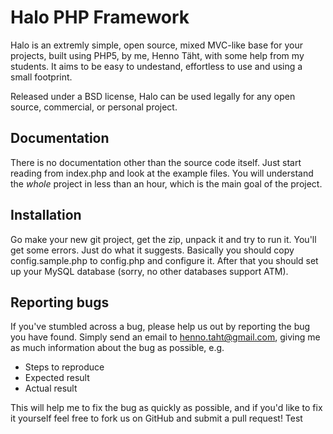 Halo PHP Framework
===

Halo is an extremly simple, open source, mixed MVC-like base for your projects, built using PHP5, by me, Henno Täht, with some help from my students. 
It aims to be easy to undestand, effortless to use and using a small footprint.

Released under a BSD license, Halo can be used legally for any open source, commercial, or personal project.

Documentation
------

There is no documentation other than the source code itself. Just start reading from index.php and look at the example files. You will understand the *whole* project in less than an hour, which is the main goal of the project.


Installation
------

Go make your new git project, get the zip, unpack it and try to run it. You'll get some errors. Just do what it suggests. Basically you should copy config.sample.php to config.php and configure it. After that you should set up your MySQL database (sorry, no other databases support ATM).

Reporting bugs
------

If you've stumbled across a bug, please help us out by reporting the bug you have found. Simply send an email to henno.taht@gmail.com, giving me as much information about the bug as possible, e.g.

- Steps to reproduce
- Expected result
- Actual result

This will help me to fix the bug as quickly as possible, and if you'd like to fix it yourself feel free to fork us on GitHub and submit a pull request!
 Test